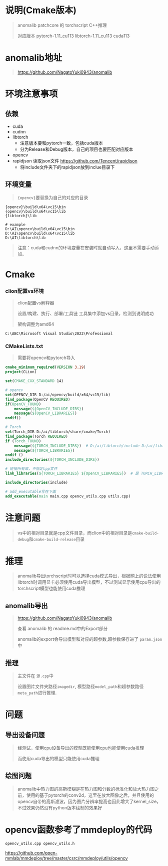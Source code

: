 # 说明(Cmake版本)

> anomalib patchcore 的 torchscript C++推理
>
> 对应版本 pytorch-1.11_cu113 libtorch-1.11_cu113 cuda113



# anomalib地址

> https://github.com/NagatoYuki0943/anomalib

# 环境注意事项

## 依赖

- cuda
- cudnn
- libtorch
  - 注意版本要和pytorch一致，包括cuda版本
  - 分为Release和Debug版本，自己的项目也要匹配对应版本
- opencv
- rapidjson 读取json文件 https://github.com/Tencent/rapidjson
  - 将include文件夹下的rapidjson放到inclue目录下


## 环境变量

> `{opencv}`要替换为自己的对应的目录

```shell
{opencv}\build\x64\vc15\bin
{opencv}\build\x64\vc15\lib
{libtorch}\lib

# example
D:\AI\opencv\build\x64\vc15\bin
D:\AI\opencv\build\x64\vc15\lib
D:\AI\libtorch\lib
```

> 注意：cuda和cudnn的环境变量在安装时就自动写入，这里不需要手动添加。

# Cmake

### clion配置vs环境

> clion配置vs解释器
>
> 设置/构建、执行、部署/工具链 工具集中添加vs目录，检测到说明成功
>
> 架构调整为amd64

```shell
C:\ABC\Microsoft Visual Studio\2022\Professional
```

### CMakeLists.txt

> 需要将opencv和pytorch导入

```cmake
cmake_minimum_required(VERSION 3.19)
project(CLion)

set(CMAKE_CXX_STANDARD 14)

# opencv
set(OPENCV_DIR D:/ai/opencv/build/x64/vc15/lib)
find_package(OpenCV REQUIRED)
if(OpenCV_FOUND)
    message(${OpenCV_INCLUDE_DIRS})
    message(${OpenCV_LIBRARIES})
endif()

# Torch
set(Torch_DIR D:/ai/libtorch/share/cmake/Torch)
find_package(Torch REQUIRED)
if (Torch_FOUND)
    message(${TORCH_INCLUDE_DIRS})  # D:/ai/libtorch/include D:/ai/libtorch/include/torch/csrc/api/include
    message(${TORCH_LIBRARIES})
endif ()
include_directories(${TORCH_INCLUDE_DIRS})

# 链接所有库，不指定cpp文件
link_libraries(${TORCH_LIBRARIES} ${OpenCV_LIBRARIES})  # 是 TORCH_LIBRARIES 不是 TORCH_LIBS

include_directories(include)

# add_executable写在下面
add_executable(main main.cpp opencv_utils.cpp utils.cpp)
```

# 注意问题

> vs中的相对目录就是cpp文件目录，而clion中的相对目录是`cmake-build-debug`和`cmake-build-release`目录

# 推理

> anomalib导出torchscript时可以选择cuda模式导出，根据网上的说法使用libtorch时调用显卡必须使用cuda导出模型，不过测试显示使用cpu导出的torchscript模型也能使用cuda推理

## anomalib导出

> https://github.com/NagatoYuki0943/anomalib
>
> 查看 anomalib 的 readme.md中的Export部分
>
> anomalib的export会导出模型和对应的超参数,超参数保存进了 `param.json` 中

## 推理

> 主文件在 `源.cpp`中
>
> 设置图片文件夹路径`imagedir`, 模型路径`model_path`和超参数路径`meta_path`进行推理.

# 问题

## 导出设备问题

> 经测试，使用cpu设备导出的模型既能使用cpu也能使用cuda推理
>
> 而使用cuda导出的模型只能使用cuda推理

## 绘图问题

> anomalib中热力图的高斯模糊是在热力图和分数的标准化和放大热力图之前，使用的基于pytorch的conv2d，这里在放大图像之后，并且使用的opencv自带的高斯滤波，因为图片分辨率提高也因此增大了kernel_size，不过效果仍然没有python版本绘制的效果好



# opencv函数参考了mmdeploy的代码

`opencv_utils.cpp opencv_utils.h`

https://github.com/open-mmlab/mmdeploy/tree/master/csrc/mmdeploy/utils/opencv
